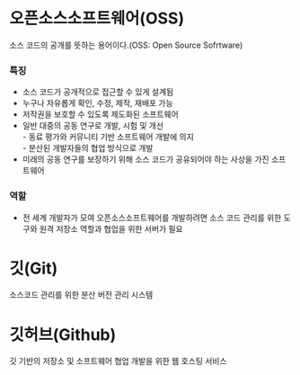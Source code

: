 # 오픈소스소프트웨어(OSS)
소스 코드의 공개를 뜻하는 용어이다.(OSS: Open Source Sofrtware)

<h3>특징</h3>
<ul>
  <li>소스 코드가 공개적으로 접근할 수 있게 설계됨</li>
  <li>누구나 자유롭게 확인, 수정, 제작, 재배포 가능</li>
  <li>저작권을 보호할 수 있도록 제도화된 소프트웨어</li>
  <li>
    일반 대중의 공동 연구로 개발, 시험 및 개선
    <div>- 동료 평가와 커뮤니티 기반 소프트웨어 개발에 의지</div>
    <div>- 분산된 개발자들의 협업 방식으로 개발</div>
  </li>
  <li>미래의 공동 연구를 보장하기 위해 소스 코드가 공유되어야 하는 사상을 가진 소프트웨어</li>
</ul>

<h3>역할</h3>
<ul>
  <li>전 세계 개발자가 모여 오픈소스소프트웨어를 개발하려면 소스 코드 관리를 위한 도구와 원격 저장소 역할과 협업을 위한 서버가 필요</li>
</ul>

# 깃(Git)
소스코드 관리를 위한 분산 버전 관리 시스템

# 깃허브(Github)
깃 기반의 저장소 및 소프트웨어 협업 개발을 위한 웹 호스팅 서비스

